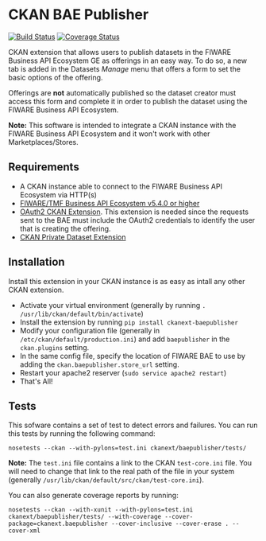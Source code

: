 CKAN BAE Publisher
==================

[![Build Status](https://travis-ci.org/FIWARE-TMForum/ckanext-baepublisher.svg?branch=master)](https://travis-ci.org/FIWARE-TMForum/ckanext-baepublisher)
[![Coverage Status](https://coveralls.io/repos/github/FIWARE-TMForum/ckanext-baepublisher/badge.svg?branch=master)](https://coveralls.io/github/FIWARE-TMForum/ckanext-baepublisher?branch=master)

CKAN extension that allows users to publish datasets in the FIWARE Business API Ecosystem GE as offerings in an easy way. To do so, a new tab is added in the Datasets *Manage* menu that offers a form to set the basic options of the offering.

Offerings are **not** automatically published so the dataset creator must access this form and complete it in order to publish the dataset using the FIWARE Business API Ecosystem.

**Note:** This software is intended to integrate a CKAN instance with the FIWARE Business API Ecosystem and it won't work with other Marketplaces/Stores.

Requirements
------------

* A CKAN instance able to connect to the FIWARE Business API Ecosystem via HTTP(s)
* [FIWARE/TMF Business API Ecosystem v5.4.0 or higher](https://github.com/FIWARE-TMForum/Business-API-Ecosystem)
* [OAuth2 CKAN Extension](https://github.com/conwetlab/ckanext-oauth2/). This extension is needed since the requests sent to the BAE must include the OAuth2 credentials to identify the user that is creating the offering.
* [CKAN Private Dataset Extension](https://github.com/conwetlab/ckanext-privatedatasets/)


Installation
------------
Install this extension in your CKAN instance is as easy as intall any other CKAN extension.

* Activate your virtual environment (generally by running `. /usr/lib/ckan/default/bin/activate`)
* Install the extension by running `pip install ckanext-baepublisher`
* Modify your configuration file (generally in `/etc/ckan/default/production.ini`) and add `baepublisher` in the `ckan.plugins` setting. 
* In the same config file, specify the location of FIWARE BAE to use by adding the `ckan.baepublisher.store_url` setting.
* Restart your apache2 reserver (`sudo service apache2 restart`)
* That's All!

Tests
-----
This sofware contains a set of test to detect errors and failures. You can run this tests by running the following command:
```
nosetests --ckan --with-pylons=test.ini ckanext/baepublisher/tests/
```
**Note:** The `test.ini` file contains a link to the CKAN `test-core.ini` file. You will need to change that link to the real path of the file in your system (generally `/usr/lib/ckan/default/src/ckan/test-core.ini`). 

You can also generate coverage reports by running:
```
nosetests --ckan --with-xunit --with-pylons=test.ini ckanext/baepublisher/tests/ --with-coverage --cover-package=ckanext.baepublisher --cover-inclusive --cover-erase . --cover-xml
